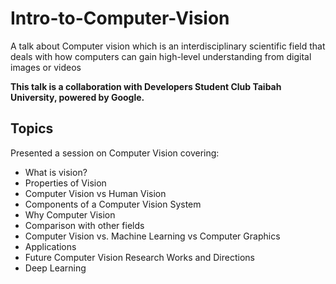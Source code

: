 # Intro-to-Computer-Vision
A talk about Computer vision which is an interdisciplinary scientific field that deals with how computers can gain high-level understanding from digital images or videos

**This talk is a collaboration with Developers Student Club Taibah University, powered by Google.**
## Topics
Presented a session on Computer Vision covering:
- What is vision?
- Properties of Vision
- Computer Vision vs Human Vision
- Components of a Computer Vision System
- Why Computer Vision
- Comparison with other fields
- Computer Vision vs. Machine Learning vs Computer Graphics
- Applications
- Future Computer Vision Research Works and Directions
- Deep Learning

